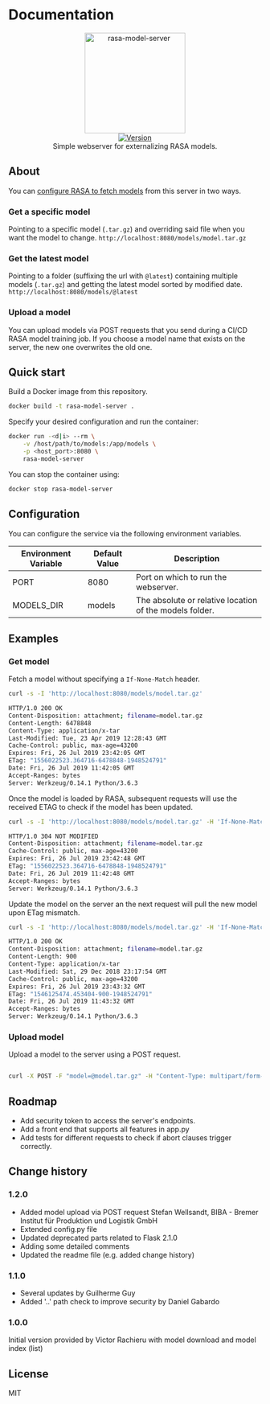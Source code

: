 # Documentation

<p align="center">
    <img src="https://user-images.githubusercontent.com/5860071/61949755-7dbca580-afb4-11e9-87b6-1187933cccfb.png" width="200" border="0" alt="rasa-model-server">
    <br/>
    <a href="https://github.com/vrachieru/rasa-model-server/releases/latest">
        <img src="https://img.shields.io/badge/version-1.2.0-brightgreen.svg?style=flat-square" alt="Version">
    </a>
    <br/>
    Simple webserver for externalizing RASA models.
</p>

## About

You can [configure RASA to fetch models](https://rasa.com/docs/rasa/user-guide/running-the-server/#fetching-models-from-a-server) from this server in two ways.

### Get a specific model

Pointing to a specific model (`.tar.gz`) and overriding said file when you want the model to change.
`http://localhost:8080/models/model.tar.gz`  

### Get the latest model

Pointing to a folder (suffixing the url with `@latest`) containing multiple models (`.tar.gz`) and getting the latest model sorted by modified date.
`http://localhost:8080/models/@latest`

### Upload a model

You can upload models via POST requests that you send during a CI/CD RASA model training job.
If you choose a model name that exists on the server, the new one overwrites the old one.

## Quick start

Build a Docker image from this repository.

```bash
docker build -t rasa-model-server .
```

Specify your desired configuration and run the container:

```bash
docker run -<d|i> --rm \
    -v /host/path/to/models:/app/models \
    -p <host_port>:8080 \
    rasa-model-server
```

You can stop the container using:

```bash
docker stop rasa-model-server
```

## Configuration

You can configure the service via the following environment variables.

| Environment Variable  | Default Value | Description                                             |
| --------------------- | ------------- | ------------------------------------------------------- |
| PORT                  | 8080          | Port on which to run the webserver.                     |
| MODELS_DIR            | models        | The absolute or relative location of the models folder. |

## Examples

### Get model

Fetch a model without specifying a `If-None-Match` header.

``` Bash
curl -s -I 'http://localhost:8080/models/model.tar.gz'

HTTP/1.0 200 OK
Content-Disposition: attachment; filename=model.tar.gz
Content-Length: 6478848
Content-Type: application/x-tar
Last-Modified: Tue, 23 Apr 2019 12:28:43 GMT
Cache-Control: public, max-age=43200
Expires: Fri, 26 Jul 2019 23:42:05 GMT
ETag: "1556022523.364716-6478848-1948524791"
Date: Fri, 26 Jul 2019 11:42:05 GMT
Accept-Ranges: bytes
Server: Werkzeug/0.14.1 Python/3.6.3
```

Once the model is loaded by RASA, subsequent requests will use the received ETAG to check if the model has been updated.

``` Bash
curl -s -I 'http://localhost:8080/models/model.tar.gz' -H 'If-None-Match: 1556022523.364716-6478848-1948524791'

HTTP/1.0 304 NOT MODIFIED
Content-Disposition: attachment; filename=model.tar.gz
Cache-Control: public, max-age=43200
Expires: Fri, 26 Jul 2019 23:42:48 GMT
ETag: "1556022523.364716-6478848-1948524791"
Date: Fri, 26 Jul 2019 11:42:48 GMT
Accept-Ranges: bytes
Server: Werkzeug/0.14.1 Python/3.6.3
```

Update the model on the server an the next request will pull the new model upon ETag mismatch.

``` Bash
curl -s -I 'http://localhost:8080/models/model.tar.gz' -H 'If-None-Match: 1556022523.364716-6478848-1948524791'

HTTP/1.0 200 OK
Content-Disposition: attachment; filename=model.tar.gz
Content-Length: 900
Content-Type: application/x-tar
Last-Modified: Sat, 29 Dec 2018 23:17:54 GMT
Cache-Control: public, max-age=43200
Expires: Fri, 26 Jul 2019 23:43:32 GMT
ETag: "1546125474.453404-900-1948524791"
Date: Fri, 26 Jul 2019 11:43:32 GMT
Accept-Ranges: bytes
Server: Werkzeug/0.14.1 Python/3.6.3
```

### Upload model

Upload a model to the server using a POST request.

``` Bash

curl -X POST -F "model=@model.tar.gz" -H "Content-Type: multipart/form-data" "http://localhost:8080/models/model.tar.gz"

```

## Roadmap

* Add security token to access the server's endpoints.
* Add a front end that supports all features in app.py
* Add tests for different requests to check if abort clauses trigger correctly.

## Change history

### 1.2.0

* Added model upload via POST request Stefan Wellsandt, BIBA - Bremer Institut für Produktion und Logistik GmbH
* Extended config.py file
* Updated deprecated parts related to Flask 2.1.0
* Adding some detailed comments
* Updated the readme file (e.g. added change history)

### 1.1.0

* Several updates by Guilherme Guy
* Added '..' path check to improve security by Daniel Gabardo

### 1.0.0

Initial version provided by Victor Rachieru with model download and model index (list)

## License

MIT
